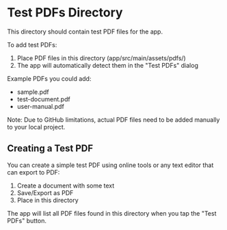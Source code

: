 # Test PDFs Directory

This directory should contain test PDF files for the app.

To add test PDFs:
1. Place PDF files in this directory (app/src/main/assets/pdfs/)
2. The app will automatically detect them in the "Test PDFs" dialog

Example PDFs you could add:
- sample.pdf
- test-document.pdf
- user-manual.pdf

Note: Due to GitHub limitations, actual PDF files need to be added manually to your local project.

## Creating a Test PDF

You can create a simple test PDF using online tools or any text editor that can export to PDF:
1. Create a document with some text
2. Save/Export as PDF
3. Place in this directory

The app will list all PDF files found in this directory when you tap the "Test PDFs" button.
